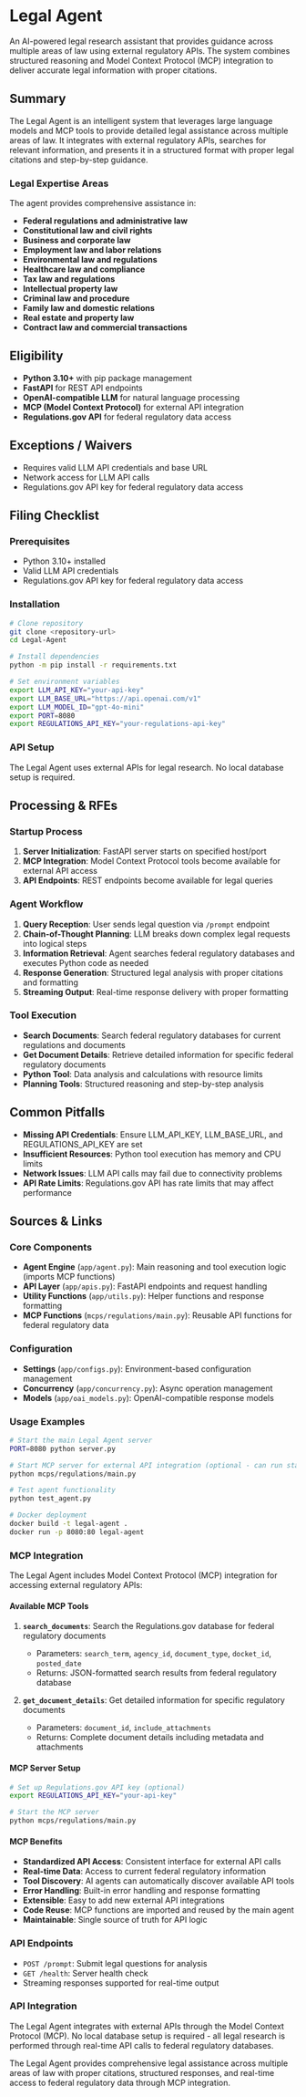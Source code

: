 # Legal Agent

An AI-powered legal research assistant that provides guidance across multiple areas of law using external regulatory APIs. The system combines structured reasoning and Model Context Protocol (MCP) integration to deliver accurate legal information with proper citations.

## Summary

The Legal Agent is an intelligent system that leverages large language models and MCP tools to provide detailed legal assistance across multiple areas of law. It integrates with external regulatory APIs, searches for relevant information, and presents it in a structured format with proper legal citations and step-by-step guidance.

### Legal Expertise Areas

The agent provides comprehensive assistance in:

- **Federal regulations and administrative law**
- **Constitutional law and civil rights**
- **Business and corporate law**
- **Employment law and labor relations**
- **Environmental law and regulations**
- **Healthcare law and compliance**
- **Tax law and regulations**
- **Intellectual property law**
- **Criminal law and procedure**
- **Family law and domestic relations**
- **Real estate and property law**
- **Contract law and commercial transactions**

## Eligibility

- **Python 3.10+** with pip package management
- **FastAPI** for REST API endpoints
- **OpenAI-compatible LLM** for natural language processing
- **MCP (Model Context Protocol)** for external API integration
- **Regulations.gov API** for federal regulatory data access

## Exceptions / Waivers

- Requires valid LLM API credentials and base URL
- Network access for LLM API calls
- Regulations.gov API key for federal regulatory data access

## Filing Checklist

### Prerequisites
- Python 3.10+ installed
- Valid LLM API credentials
- Regulations.gov API key for federal regulatory data access

### Installation
```bash
# Clone repository
git clone <repository-url>
cd Legal-Agent

# Install dependencies
python -m pip install -r requirements.txt

# Set environment variables
export LLM_API_KEY="your-api-key"
export LLM_BASE_URL="https://api.openai.com/v1"
export LLM_MODEL_ID="gpt-4o-mini"
export PORT=8080
export REGULATIONS_API_KEY="your-regulations-api-key"
```

### API Setup
The Legal Agent uses external APIs for legal research. No local database setup is required.

## Processing & RFEs

### Startup Process
1. **Server Initialization**: FastAPI server starts on specified host/port
2. **MCP Integration**: Model Context Protocol tools become available for external API access
3. **API Endpoints**: REST endpoints become available for legal queries

### Agent Workflow
1. **Query Reception**: User sends legal question via `/prompt` endpoint
2. **Chain-of-Thought Planning**: LLM breaks down complex legal requests into logical steps
3. **Information Retrieval**: Agent searches federal regulatory databases and executes Python code as needed
4. **Response Generation**: Structured legal analysis with proper citations and formatting
5. **Streaming Output**: Real-time response delivery with proper formatting

### Tool Execution
- **Search Documents**: Search federal regulatory databases for current regulations and documents
- **Get Document Details**: Retrieve detailed information for specific federal regulatory documents
- **Python Tool**: Data analysis and calculations with resource limits
- **Planning Tools**: Structured reasoning and step-by-step analysis

## Common Pitfalls

- **Missing API Credentials**: Ensure LLM_API_KEY, LLM_BASE_URL, and REGULATIONS_API_KEY are set
- **Insufficient Resources**: Python tool execution has memory and CPU limits
- **Network Issues**: LLM API calls may fail due to connectivity problems
- **API Rate Limits**: Regulations.gov API has rate limits that may affect performance

## Sources & Links

### Core Components
- **Agent Engine** (`app/agent.py`): Main reasoning and tool execution logic (imports MCP functions)
- **API Layer** (`app/apis.py`): FastAPI endpoints and request handling
- **Utility Functions** (`app/utils.py`): Helper functions and response formatting
- **MCP Functions** (`mcps/regulations/main.py`): Reusable API functions for federal regulatory data

### Configuration
- **Settings** (`app/configs.py`): Environment-based configuration management
- **Concurrency** (`app/concurrency.py`): Async operation management
- **Models** (`app/oai_models.py`): OpenAI-compatible response models

### Usage Examples
```bash
# Start the main Legal Agent server
PORT=8080 python server.py

# Start MCP server for external API integration (optional - can run standalone)
python mcps/regulations/main.py

# Test agent functionality
python test_agent.py

# Docker deployment
docker build -t legal-agent .
docker run -p 8080:80 legal-agent
```

### MCP Integration

The Legal Agent includes Model Context Protocol (MCP) integration for accessing external regulatory APIs:

#### Available MCP Tools

1. **`search_documents`**: Search the Regulations.gov database for federal regulatory documents
   - Parameters: `search_term`, `agency_id`, `document_type`, `docket_id`, `posted_date`
   - Returns: JSON-formatted search results from federal regulatory database

2. **`get_document_details`**: Get detailed information for specific regulatory documents
   - Parameters: `document_id`, `include_attachments`
   - Returns: Complete document details including metadata and attachments

#### MCP Server Setup

```bash
# Set up Regulations.gov API key (optional)
export REGULATIONS_API_KEY="your-api-key"

# Start the MCP server
python mcps/regulations/main.py
```

#### MCP Benefits

- **Standardized API Access**: Consistent interface for external API calls
- **Real-time Data**: Access to current federal regulatory information
- **Tool Discovery**: AI agents can automatically discover available API tools
- **Error Handling**: Built-in error handling and response formatting
- **Extensible**: Easy to add new external API integrations
- **Code Reuse**: MCP functions are imported and reused by the main agent
- **Maintainable**: Single source of truth for API logic

### API Endpoints
- `POST /prompt`: Submit legal questions for analysis
- `GET /health`: Server health check
- Streaming responses supported for real-time output

### API Integration

The Legal Agent integrates with external APIs through the Model Context Protocol (MCP). No local database setup is required - all legal research is performed through real-time API calls to federal regulatory databases.

The Legal Agent provides comprehensive legal assistance across multiple areas of law with proper citations, structured responses, and real-time access to federal regulatory data through MCP integration.